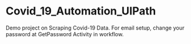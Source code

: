 # Covid_19_Automation_UIPath
Demo project on Scraping Covid-19 Data.
For email setup, change your password at GetPassword Activity in workflow.
